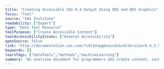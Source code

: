 ```yaml
---
title: "Creating Accessible SAS 9.4 Output Using ODS and ODS Graphics"
focus: "Tool"
source: "SAS Institute"
readability: ["Expert"]
type: "Data Tool Resource"
toolPurpose: ["Create Accessible Content"]
toolAccessibilityIssues: ["General Accessibility"]
openSource: false
link: "http://documentation.sas.com/?cdcId=pgmsascdc&cdcVersion=9.4_3.5&docsetId=odsacoutput&docsetTarget=titlepage.htm&locale=en"
keywords: []
learnTags: ["dataTools","methods","machineLearning"]
summary: "An overview document for programmers who create content, such as a website, for a broad audience. The recommendations are intended to produce attractive and useful output for all users, including sighted users as well as those with low or no vision.  "
---
```


